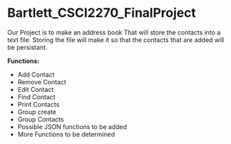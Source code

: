 # Bartlett_CSCI2270_FinalProject

Our Project is to make an address book That will store the contacts into a text file.
Storing the file will make it so that the contacts that are added will be persistant.

**Functions:**

- Add Contact
- Remove Contact
- Edit Contact
- Find Contact
- Print Contacts
- Group create
- Group Contacts
- Possible JSON functions to be added
- More Functions to be determined
